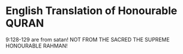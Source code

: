 # English Translation of Honourable QURAN

9:128-129 are from satan!  NOT FROM THE SACRED THE SUPREME HONOURABLE RAHMAN!
